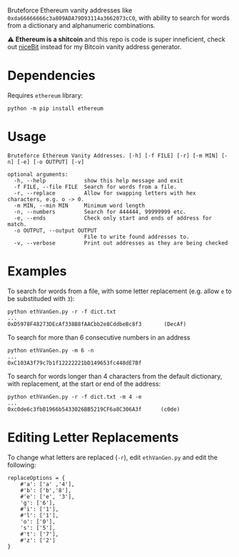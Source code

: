 Bruteforce Ethereum vanity addresses like `0xda66666666c3a809ADA79D93114a3662073cC0`, with ability to search for words from a dictionary and alphanumeric combinations.

⚠ **Ethereum is a shitcoin** and this repo is code is super inneficient, check out [niceBit](https://github.com/nickfarrow/niceBit) instead for my Bitcoin vanity address generator.

# Dependencies
Requires `ethereum` library:
```
python -m pip install ethereum
```

# Usage
```
Bruteforce Ethereum Vanity Addresses. [-h] [-f FILE] [-r] [-m MIN] [-n] [-e] [-o OUTPUT] [-v]

optional arguments:
  -h, --help            show this help message and exit
  -f FILE, --file FILE  Search for words from a file.
  -r, --replace         Allow for swapping letters with hex characters, e.g. o -> 0.
  -m MIN, --min MIN     Minimum word length
  -n, --numbers         Search for 444444, 99999999 etc.
  -e, --ends            Check only start and ends of address for match.
  -o OUTPUT, --output OUTPUT
                        File to write found addresses to.
  -v, --verbose         Print out addresses as they are being checked
```


# Examples
To search for words from a file, with some letter replacement (e.g. allow  `e` to be substituded with `3`):
```
python ethVanGen.py -r -f dict.txt
...
0xD5978F48273DEcAf338B8fAACbb2e8CddbeBc8f3       (DecAf)
```


To search for more than 6 consecutive numbers in an address
```
python ethVanGen.py -m 6 -n
...
0xC103A3f79c7b1f12222221bD149653fc448dE7Bf
```


To search for words longer than 4 characters from the default dictionary, with replacement, at the start or end of the address:
```
python ethVanGen.py -r -f dict.txt -m 4 -e
...
0xc0de6c3fbB1966b5433026BB5219CF6a8C306A3f      (c0de)
```


# Editing Letter Replacements
To change what letters are replaced (`-r`), edit `ethVanGen.py` and edit the following:
```
replaceOptions = {
    #'a': ['a' ,'4'],
    #'b': ['b','8'],
    #'e': ['e', '3'],
    'g': ['6'],
    #'i': ['1'],
    #'l': ['1'],
    'o': ['0'],
    's': ['5'],
    #'t': ['7'],
    #'z': ['2']
}

```
